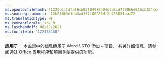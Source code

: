 ```yaml
---
ms.openlocfilehash: f1223b11fdfaf6cb05f04985a04d7a7cd7f0066d0f6cb3243cc09043402f8cd2
ms.sourcegitcommit: c72b2f603e1eb3a4157f00926df2e263831ea472
ms.translationtype: MT
ms.contentlocale: zh-CN
ms.lasthandoff: 08/12/2021
ms.locfileid: "122155430"
---
```

  **适用于：** 本主题中的信息适用于 Word VSTO 添加 \- 项目。 有关详细信息，请参阅[通过 Office 应用程序和项目类型提供的功能](../../vsto/features-available-by-office-application-and-project-type.md)。
